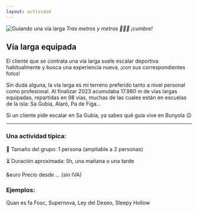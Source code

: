 ```yaml
---
layout: actividad
---
```


![Guiando una vía larga](./../assets/img/vía-larga-equipada.jpg)
*Tras metros y metros 🧗🏻‍♀️ ¡cumbre!*

## Vía larga equipada

El cliente que se contrata una vía larga suele escalar deportiva habitualmente y busca una experiencia nueva, ¡con sus correspondientes fotos!

Sin duda alguna, la vía larga es mi terreno preferido tanto a nivel personal como profesional. Al finalizar 2023 acumulaba 17.980 m de vías largas equipadas, repartidas en 98 vías, muchas de las cuales están en escuelas de la isla: Sa Gubia, Alaró, Pa de Figa...

Si un cliente pide escalar en Sa Gubia, ya sabes qué guía vive en Bunyola 😉

* * *

### Una actividad típica:<br>
👥 Tamaño del grupo: 1 persona (ampliable a 2 personas)

⏳ Duración aproximada: 5h, una mañana o una tarde

&euro Precio desde ... (sin IVA)

### Ejemplos:<br>
Quan es fa Fosc, Supernova, Ley del Deseo, Sleepy Hollow
